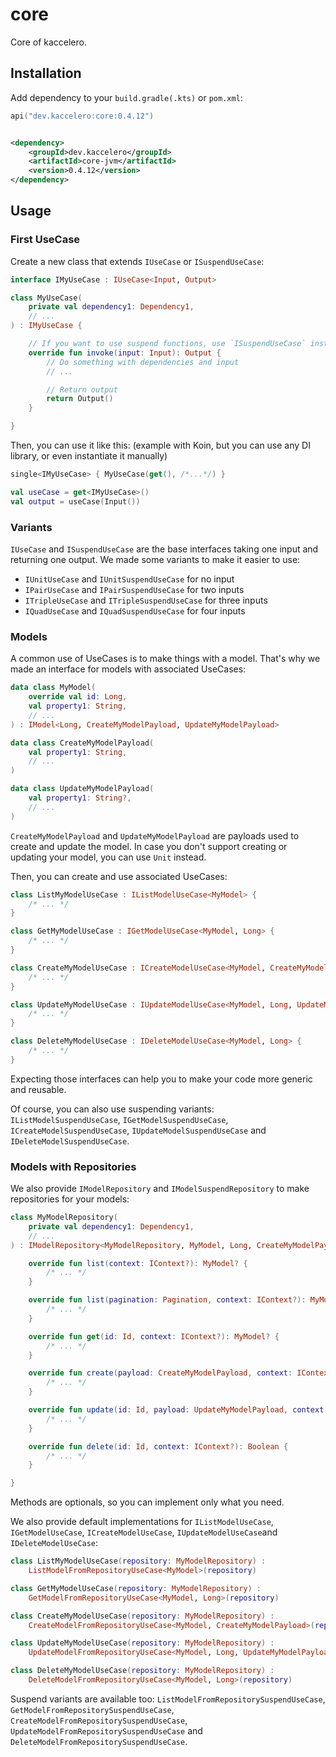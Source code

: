 # core

Core of kaccelero.

## Installation

Add dependency to your `build.gradle(.kts)` or `pom.xml`:

```kotlin
api("dev.kaccelero:core:0.4.12")
```

```xml

<dependency>
    <groupId>dev.kaccelero</groupId>
    <artifactId>core-jvm</artifactId>
    <version>0.4.12</version>
</dependency>
```

## Usage

### First UseCase

Create a new class that extends `IUseCase` or `ISuspendUseCase`:

```kotlin
interface IMyUseCase : IUseCase<Input, Output>
```

```kotlin
class MyUseCase(
    private val dependency1: Dependency1,
    // ...
) : IMyUseCase {

    // If you want to use suspend functions, use `ISuspendUseCase` instead
    override fun invoke(input: Input): Output {
        // Do something with dependencies and input
        // ...

        // Return output
        return Output()
    }

}
```

Then, you can use it like this: (example with Koin, but you can use any DI library, or even instantiate it manually)

```kotlin
single<IMyUseCase> { MyUseCase(get(), /*...*/) }
```

```kotlin
val useCase = get<IMyUseCase>()
val output = useCase(Input())
```

### Variants

`IUseCase` and `ISuspendUseCase` are the base interfaces taking one input and returning one output.
We made some variants to make it easier to use:

- `IUnitUseCase` and `IUnitSuspendUseCase` for no input
- `IPairUseCase` and `IPairSuspendUseCase` for two inputs
- `ITripleUseCase` and `ITripleSuspendUseCase` for three inputs
- `IQuadUseCase` and `IQuadSuspendUseCase` for four inputs

### Models

A common use of UseCases is to make things with a model. That's why we made an interface for models with associated
UseCases:

```kotlin
data class MyModel(
    override val id: Long,
    val property1: String,
    // ...
) : IModel<Long, CreateMyModelPayload, UpdateMyModelPayload>
```

```kotlin
data class CreateMyModelPayload(
    val property1: String,
    // ...
)
```

```kotlin
data class UpdateMyModelPayload(
    val property1: String?,
    // ...
)
```

`CreateMyModelPayload` and `UpdateMyModelPayload` are payloads used to create and update the model.
In case you don't support creating or updating your model, you can use `Unit` instead.

Then, you can create and use associated UseCases:

```kotlin
class ListMyModelUseCase : IListModelUseCase<MyModel> {
    /* ... */
}
```

```kotlin
class GetMyModelUseCase : IGetModelUseCase<MyModel, Long> {
    /* ... */
}
```

```kotlin
class CreateMyModelUseCase : ICreateModelUseCase<MyModel, CreateMyModelPayload> {
    /* ... */
}
```

```kotlin
class UpdateMyModelUseCase : IUpdateModelUseCase<MyModel, Long, UpdateMyModelPayload> {
    /* ... */
}
```

```kotlin
class DeleteMyModelUseCase : IDeleteModelUseCase<MyModel, Long> {
    /* ... */
}
```

Expecting those interfaces can help you to make your code more generic and reusable.

Of course, you can also use suspending variants:
`IListModelSuspendUseCase`, `IGetModelSuspendUseCase`, `ICreateModelSuspendUseCase`, `IUpdateModelSuspendUseCase`
and `IDeleteModelSuspendUseCase`.

### Models with Repositories

We also provide `IModelRepository` and `IModelSuspendRepository` to make repositories for your models:

```kotlin
class MyModelRepository(
    private val dependency1: Dependency1,
    // ...
) : IModelRepository<MyModelRepository, MyModel, Long, CreateMyModelPayload, UpdateMyModelPayload> {

    override fun list(context: IContext?): MyModel? {
        /* ... */
    }

    override fun list(pagination: Pagination, context: IContext?): MyModel? {
        /* ... */
    }

    override fun get(id: Id, context: IContext?): MyModel? {
        /* ... */
    }

    override fun create(payload: CreateMyModelPayload, context: IContext?): MyModel? {
        /* ... */
    }

    override fun update(id: Id, payload: UpdateMyModelPayload, context: IContext?): Boolean {
        /* ... */
    }

    override fun delete(id: Id, context: IContext?): Boolean {
        /* ... */
    }

}
```

Methods are optionals, so you can implement only what you need.

We also provide default implementations for `IListModelUseCase`, `IGetModelUseCase`, `ICreateModelUseCase`,
`IUpdateModelUseCase`and `IDeleteModelUseCase`:

```kotlin
class ListMyModelUseCase(repository: MyModelRepository) :
    ListModelFromRepositoryUseCase<MyModel>(repository)
```

```kotlin
class GetMyModelUseCase(repository: MyModelRepository) :
    GetModelFromRepositoryUseCase<MyModel, Long>(repository)
```

```kotlin
class CreateMyModelUseCase(repository: MyModelRepository) :
    CreateModelFromRepositoryUseCase<MyModel, CreateMyModelPayload>(repository)
```

```kotlin
class UpdateMyModelUseCase(repository: MyModelRepository) :
    UpdateModelFromRepositoryUseCase<MyModel, Long, UpdateMyModelPayload>(repository)
```

```kotlin
class DeleteMyModelUseCase(repository: MyModelRepository) :
    DeleteModelFromRepositoryUseCase<MyModel, Long>(repository)
```

Suspend variants are available too:
`ListModelFromRepositorySuspendUseCase`, `GetModelFromRepositorySuspendUseCase`,
`CreateModelFromRepositorySuspendUseCase`,
`UpdateModelFromRepositorySuspendUseCase` and `DeleteModelFromRepositorySuspendUseCase`.

